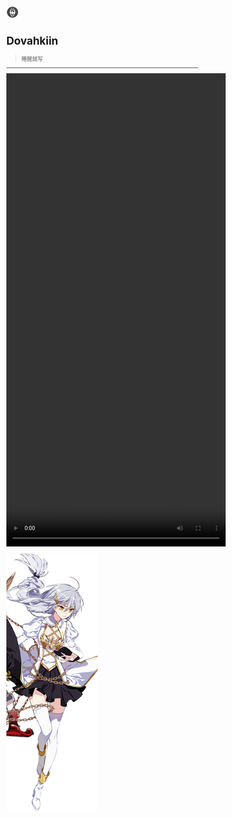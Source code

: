 ![](./images/misc/tesv-logo.png)
# Dovahkiin
> 睡醒就写
------

<video src="/video/baader.mp4" width="576" height="1240" autoplay="autoplay" loop="loop">
</video>

![](./images/misc/jade-sidebar.png)
